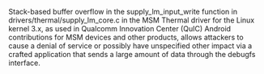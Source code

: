 Stack-based buffer overflow in the supply_lm_input_write function in drivers/thermal/supply_lm_core.c in the MSM Thermal driver for the Linux kernel 3.x, as used in Qualcomm Innovation Center (QuIC) Android contributions for MSM devices and other products, allows attackers to cause a denial of service or possibly have unspecified other impact via a crafted application that sends a large amount of data through the debugfs interface.